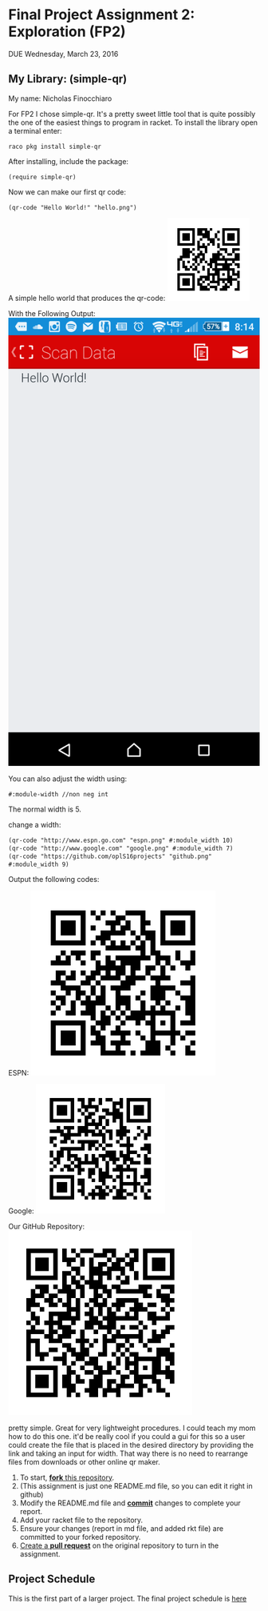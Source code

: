 # Final Project Assignment 2: Exploration (FP2)
DUE Wednesday, March 23, 2016


## My Library: (simple-qr)
My name: Nicholas Finocchiaro

For FP2 I chose simple-qr. It's a pretty sweet little tool that is quite possibly the one of the easiest things to program in racket. 
To install the library open a terminal enter:
```
raco pkg install simple-qr
```
After installing, include the package:
```
(require simple-qr)
```
Now we can make our first qr code:
```
(qr-code "Hello World!" "hello.png") 
```
A simple hello world that produces the qr-code:
![helloworld](https://github.com/nickfinocchiaro/FP2/blob/master/hello.png)

With the Following Output:
![helloworldscreen](https://github.com/nickfinocchiaro/FP2/blob/master/Screenshot_2016-03-30-20-14-09.png)

You can also adjust the width using:
```
#:module-width //non neg int
```
The normal width is 5. 

change a width:
```
(qr-code "http://www.espn.go.com" "espn.png" #:module_width 10)
(qr-code "http://www.google.com" "google.png" #:module_width 7)
(qr-code "https://github.com/oplS16projects" "github.png" #:module_width 9)
```
Output the following codes:

ESPN:
![espn-qr](https://github.com/nickfinocchiaro/FP2/blob/master/espn.png)

Google:
![google-qr](https://github.com/nickfinocchiaro/FP2/blob/master/google.png)

Our GitHub Repository:
![github-qr](https://github.com/nickfinocchiaro/FP2/blob/master/github.png)

pretty simple. Great for very lightweight procedures. I could teach my mom how to do this one. it'd be really cool if you could a gui for
this so a user could create the file that is placed in the desired directory by providing the link and taking an input for width. That
way there is no need to rearrange files from downloads or other online qr maker.



1. To start, [**fork** this repository][forking]. 
  2. (This assignment is just one README.md file, so you can edit it right in github)
1. Modify the README.md file and [**commit**][ref-commit] changes to complete your report.
1. Add your racket file to the repository. 
1. Ensure your changes (report in md file, and added rkt file) are committed to your forked repository.
1. [Create a **pull request**][pull-request] on the original repository to turn in the assignment.

## Project Schedule
This is the first part of a larger project. The final project schedule is [here][schedule]

<!-- Links -->
[schedule]: https://github.com/oplS16projects/FP-Schedule
[markdown]: https://help.github.com/articles/markdown-basics/
[forking]: https://guides.github.com/activities/forking/
[ref-clone]: http://gitref.org/creating/#clone
[ref-commit]: http://gitref.org/basic/#commit
[ref-push]: http://gitref.org/remotes/#push
[pull-request]: https://help.github.com/articles/creating-a-pull-request
